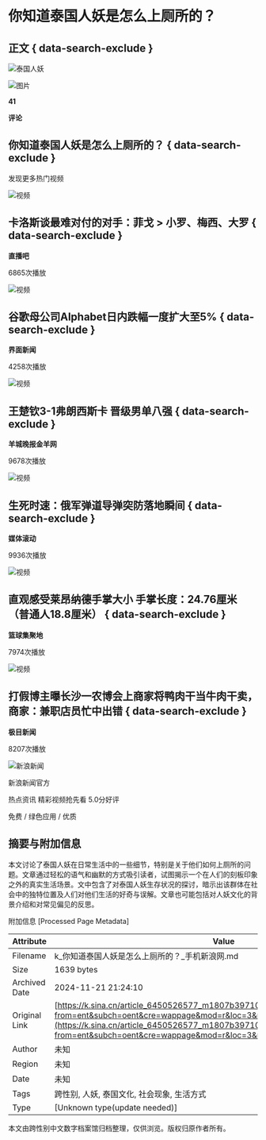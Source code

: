 # 你知道泰国人妖是怎么上厕所的？

## 正文 { data-search-exclude }


![泰国人妖](https://k.sinaimg.cn/n/sinakd20210118ac/700/w540h960/20210118/950c-khxeamv2627042.jpg)

![图片](https://n.sinaimg.cn/sinacn10208/360/w180h180/20191010/4bd5-ifrwayx3667109.jpg)

**41**

**评论**

## 你知道泰国人妖是怎么上厕所的？ { data-search-exclude }

发现更多热门视频

![视频](https://wx1.sinaimg.cn/orj480/007ZwuKJly1hvub9hm8o1j30k00zk0ta.jpg)

## 卡洛斯谈最难对付的对手：菲戈 > 小罗、梅西、大罗 { data-search-exclude }

**直播吧**

6865次播放

![视频](https://wx1.sinaimg.cn/orj480/007ZwuKJly1hvu92ie9yvj30u01hcgoe.jpg)

## 谷歌母公司Alphabet日内跌幅一度扩大至5% { data-search-exclude }

**界面新闻**

4258次播放

![视频](https://wx1.sinaimg.cn/orj480/007ZwuKJly1hvu92ie9yvj30u01hcgoe.jpg)

## 王楚钦3-1弗朗西斯卡 晋级男单八强 { data-search-exclude }

**羊城晚报金羊网**

9678次播放

![视频](https://wx1.sinaimg.cn/orj480/007ZwuKJly1hvub9hm8o1j30k00zk0ta.jpg)

## 生死时速：俄军弹道导弹突防落地瞬间 { data-search-exclude }

**媒体滚动**

9936次播放

![视频](https://wx1.sinaimg.cn/orj480/007ZwuKJly1hvub9hm8o1j30k00zk0ta.jpg)

## 直观感受莱昂纳德手掌大小 手掌长度：24.76厘米（普通人18.8厘米） { data-search-exclude }

**篮球集聚地**

7974次播放

![视频](https://wx1.sinaimg.cn/orj480/007ZwuKJly1hvub9hm8o1j30k00zk0ta.jpg)

## 打假博主曝长沙一农博会上商家将鸭肉干当牛肉干卖，商家：兼职店员忙中出错 { data-search-exclude }

**极目新闻**

8207次播放

![新浪新闻](https://n.sinaimg.cn/default/80905340/20200331/sinalogo.png)

新浪新闻官方

热点资讯 精彩视频抢先看 5.0分好评

免费 / 绿色应用 / 优质

## 摘要与附加信息

<!-- tcd_abstract -->
本文讨论了泰国人妖在日常生活中的一些细节，特别是关于他们如何上厕所的问题。文章通过轻松的语气和幽默的方式吸引读者，试图揭示一个在人们的刻板印象之外的真实生活场景。文中包含了对泰国人妖生存状况的探讨，暗示出该群体在社会中的独特位置及人们对他们生活的好奇与误解。文章也可能包括对人妖文化的背景介绍和对常见偏见的反思。
<!-- tcd_abstract_end -->

附加信息 [Processed Page Metadata]

| Attribute       | Value                                  |
|-----------------|----------------------------------------|
| Filename        | k_你知道泰国人妖是怎么上厕所的？_手机新浪网.md                             |
| Size            | 1639 bytes                           |
| Archived Date   | 2024-11-21 21:24:10                             |
| Original Link   | [https://k.sina.cn/article_6450526577_m1807b397103300wfu9.html?from=ent&subch=oent&cre=wappage&mod=r&loc=3&r=0&rfunc=92&tj=wap_news_relate](https://k.sina.cn/article_6450526577_m1807b397103300wfu9.html?from=ent&subch=oent&cre=wappage&mod=r&loc=3&r=0&rfunc=92&tj=wap_news_relate)                       |
| Author          | 未知                               |
| Region          | 未知                               |
| Date            | 未知                                 |
| Tags            | 跨性别, 人妖, 泰国文化, 社会现象, 生活方式                                 |
| Type            | [Unknown type(update needed)]                                 |
<!-- tcd_table_end -->

本文由跨性别中文数字档案馆归档整理，仅供浏览。版权归原作者所有。
